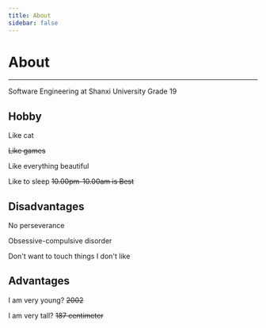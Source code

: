 ```yaml
---
title: About
sidebar: false
---
```



# About

***

Software Engineering at Shanxi University Grade 19

## Hobby

Like cat 

~~Like games~~

Like everything beautiful

Like to sleep ~~10.00pm-10.00am is Best~~

## Disadvantages

No perseverance

Obsessive-compulsive disorder

Don't want to touch things I don't like

## Advantages

I am very young?  ~~2002~~

I am very tall? ~~187 centimeter~~



